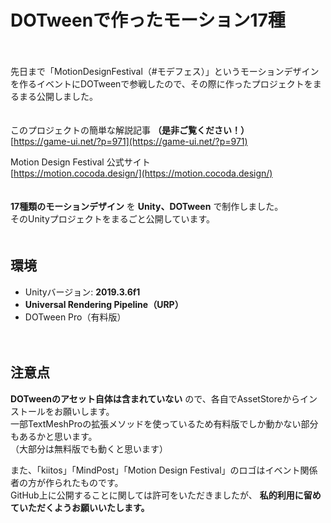 # DOTweenで作ったモーション17種  
　
 
 
先日まで「MotionDesignFestival（#モデフェス）」というモーションデザインを作るイベントにDOTweenで参戦したので、その際に作ったプロジェクトをまるまる公開しました。  
　
 　
  

このプロジェクトの簡単な解説記事 **（是非ご覧ください！）**  
[https://game-ui.net/?p=971](https://game-ui.net/?p=971)  

Motion Design Festival 公式サイト  
[https://motion.cocoda.design/](https://motion.cocoda.design/)   
　
 　
  

**17種類のモーションデザイン** を **Unity、DOTween** で制作しました。  
そのUnityプロジェクトをまるごと公開しています。  
　
 
 

## 環境
* Unityバージョン: **2019.3.6f1**
* **Universal Rendering Pipeline（URP）** 
* DOTween Pro（有料版）

　
 
 
## 注意点
**DOTweenのアセット自体は含まれていない** ので、各自でAssetStoreからインストールをお願いします。  
一部TextMeshProの拡張メソッドを使っているため有料版でしか動かない部分もあるかと思います。  
（大部分は無料版でも動くと思います）  


また、「kiitos」「MindPost」「Motion Design Festival」のロゴはイベント関係者の方が作られたものです。  
GitHub上に公開することに関しては許可をいただきましたが、 **私的利用に留めていただくようお願いいたします。**  
  
